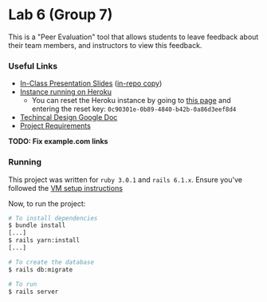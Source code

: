 # Lab 6 (Group 7)

This is a "Peer Evaluation" tool that allows students to leave feedback about
their team members, and instructors to view this feedback.

### Useful Links

- [In-Class Presentation Slides](https://example.com) ([in-repo copy](https://example.com))
- [Instance running on Heroku](https://cse3901-group-7-lab-6.herokuapp.com/)
  - You can reset the Heroku instance by going to [this page](https://cse3901-group-7-lab-6.herokuapp.com//full-system-reset-for-testing-only)
    and entering the reset key: `0c90301e-0b89-4840-b42b-0a86d3eef8d4`
- [Techincal Design Google Doc](https://docs.google.com/document/d/1KgCAbVPM08bGoA2ufydmyairl9aemQLfCDW1XnZ03Us/edit?usp=sharing)
- [Project Requirements](http://web.cse.ohio-state.edu/~giles.25/3901/labs/project6.html)

**TODO: Fix example.com links**

### Running

This project was written for `ruby 3.0.1` and `rails 6.1.x`. Ensure you've followed the [VM setup instructions](http://web.cse.ohio-state.edu/~giles.25/3901/resources/vm-install.html)

Now, to run the project:
```bash
# To install dependencies
$ bundle install
[...]
$ rails yarn:install
[...]

# To create the database
$ rails db:migrate

# To run
$ rails server
```
